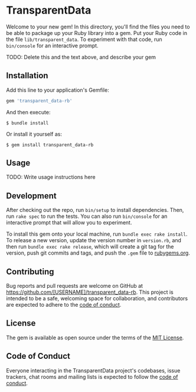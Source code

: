 # TransparentData

Welcome to your new gem! In this directory, you'll find the files you need to be able to package up your Ruby library into a gem. Put your Ruby code in the file `lib/transparent_data`. To experiment with that code, run `bin/console` for an interactive prompt.

TODO: Delete this and the text above, and describe your gem

## Installation

Add this line to your application's Gemfile:

```ruby
gem 'transparent_data-rb'
```

And then execute:

    $ bundle install

Or install it yourself as:

    $ gem install transparent_data-rb

## Usage

TODO: Write usage instructions here

## Development

After checking out the repo, run `bin/setup` to install dependencies. Then, run `rake spec` to run the tests. You can also run `bin/console` for an interactive prompt that will allow you to experiment.

To install this gem onto your local machine, run `bundle exec rake install`. To release a new version, update the version number in `version.rb`, and then run `bundle exec rake release`, which will create a git tag for the version, push git commits and tags, and push the `.gem` file to [rubygems.org](https://rubygems.org).

## Contributing

Bug reports and pull requests are welcome on GitHub at https://github.com/[USERNAME]/transparent_data-rb. This project is intended to be a safe, welcoming space for collaboration, and contributors are expected to adhere to the [code of conduct](https://github.com/[USERNAME]/transparent_data-rb/blob/master/CODE_OF_CONDUCT.md).


## License

The gem is available as open source under the terms of the [MIT License](https://opensource.org/licenses/MIT).

## Code of Conduct

Everyone interacting in the TransparentData project's codebases, issue trackers, chat rooms and mailing lists is expected to follow the [code of conduct](https://github.com/[USERNAME]/transparent_data-rb/blob/master/CODE_OF_CONDUCT.md).
